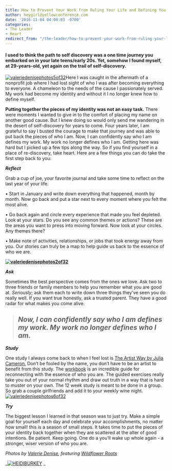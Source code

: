 ```yaml
---
title: How to Prevent Your Work from Ruling Your Life and Defining You
author: heygirl@yellowconference.com
date: '2016-11-04 04:00:03 -0700'
categories:
- The Leader
- Heart
redirect_from: "/the-leader/how-to-prevent-your-work-from-ruling-your-life-and-defining-you/"
---
```


#### **I used to think the path to self discovery was a one time journey you embarked on in your late teens/early 20s. Yet, somehow I found myself, at 29-years-old, yet again on the trail of self-discovery.**

[![valeriedenisephotos5of32](http://yellowconference.com/wp-content/uploads/2016/10/ValerieDenisePhotos5of32.jpg)](http://yellowconference.com/wp-content/uploads/2016/10/ValerieDenisePhotos5of32.jpg)Here I was caught in the aftermath of a nonprofit job where I had lost sight of who I was after becoming everything to everyone. A chameleon to the needs of the cause I passionately served. My work had become my identity and without it I no longer knew how to define myself.

**Putting together the pieces of my identity was not an easy task.** There were moments I wanted to give in to the comfort of placing my name on another good cause. But I knew doing so would only send me wandering in the desert of self-discovery for years to come. Four years later, I am grateful to say I busted the courage to make that journey and was able to put back the pieces of who I am. Now, I can confidently say who I am defines my work. My work no longer defines who I am. Getting here was hard but I picked up a few tips along the way. So if you find yourself in a place of re-discovery, take heart. Here are a few things you can do take the first step back to you:

**_Reflect_**

Grab a cup of joe, your favorite journal and take some time to reflect on the last year of your life.

• Start in January and write down everything that happened, month by month. Now go back and put a star next to every moment where you felt the most alive.

• Go back again and circle every experience that made you feel depleted. Look at your stars. Do you see any common themes or actions? These are the areas you want to press into moving forward. Now look at your circles. Any themes there?

• Make note of activities, relationships, or jobs that took energy away from you. Our stories can truly be a map to help guide us back to the essence of who we are.

**[![valeriedenisephotos2of32](http://yellowconference.com/wp-content/uploads/2016/10/ValerieDenisePhotos2of32.jpg)](http://yellowconference.com/wp-content/uploads/2016/10/ValerieDenisePhotos2of32.jpg)**

**_Ask_**

Sometimes the best perspective comes from the ones we love. Ask two to three friends or family members to help you remember what you are good at. _Seriously;_ ask them each to write down three things they’ve seen you do really well. If you want true honestly, ask a trusted parent. They have a good radar for what makes you come alive. 

> ## _**Now, I can confidently say who I am defines my work. My work no longer defines who I am.**_

**_Study_**

One study I always come back to when I feel lost is [The Artist Way by Julia Cameron.](https://www.amazon.com/Artists-Way-Spiritual-Higher-Creativity/dp/1585421464/ref=sr_1_1?ie=UTF8&qid=1477856003&sr=8-1&keywords=the+artist+way) Don’t be fooled by the name, you don’t have to be an artist to benefit from this study. The [workbook](https://www.amazon.com/Artists-Way-Workbook-Julia-Cameron/dp/1585425338/ref=sr_1_1?ie=UTF8&qid=1477856045&sr=8-1&keywords=the+artist+way+workbook) is an incredible guide for reconnecting with the essence of who you are. The guided exercises really take you out of your normal rhythm and draw out truth in a way that is hard to muster on your own. The 12 week study is meant to be done in a group. So grab a couple girlfriends and add it to your weekly wine night.[![valeriedenisephotos6of32](http://yellowconference.com/wp-content/uploads/2016/10/ValerieDenisePhotos6of32.jpg)](http://yellowconference.com/wp-content/uploads/2016/10/ValerieDenisePhotos6of32.jpg)

**_Try_**

The biggest lesson I learned in that season was to just try. Make a simple goal for yourself each day and celebrate your accomplishments, no matter how small! this is a season of small steps. It takes time to put the pieces of your identity back together when they are scattered at the alter of good intentions. Be patient. Keep going. One do a you’ll wake up whole again - a stronger, wiser version of who you are.

_Photos by [Valerie Denise](http://www.valeriedenisephotos.com/), featuring [Wildflower Roots](http://wildflower-roots.myshopify.com/)_

_[![HEIDIBURKEY](http://yellowconference.com/wp-content/uploads/2016/05/HEIDIBURKEY.jpg)](http://www.heidiburkey.com/) _
